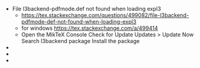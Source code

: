 - File l3backend-pdfmode.def not found when loading expl3
	- https://tex.stackexchange.com/questions/499082/file-l3backend-pdfmode-def-not-found-when-loading-expl3
	- for windows https://tex.stackexchange.com/a/499414
	- Open the MikTeX Console
	  Check for Update
	  Updates > Update Now
	  Search l3backend package
	  Install the package
-
-
-